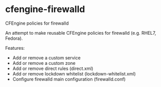 # cfengine-firewalld
CFEngine policies for firewalld

An attempt to make reusable CFEngine policies for firewalld (e.g. RHEL7, Fedora).

Features:
* Add or remove a custom service
* Add or remove a custom zone
* Add or remove direct rules (direct.xml)
* Add or remove lockdown whitelist (lockdown-whitelist.xml)
* Configure firewalld main configuration (firewalld.conf)
